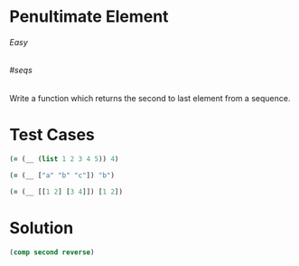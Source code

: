 # Penultimate Element

###### Easy

###### #seqs

Write a function which returns the second to last element from a sequence.

# Test Cases
```clojure
(= (__ (list 1 2 3 4 5)) 4)
```

```clojure
(= (__ ["a" "b" "c"]) "b")
```

```clojure
(= (__ [[1 2] [3 4]]) [1 2])
```

# Solution

```clojure
(comp second reverse)
```
